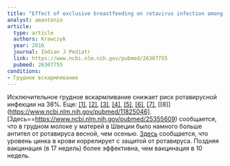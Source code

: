 ```yaml
---
title: "Effect of exclusive breastfeeding on rotavirus infection among children"
analyst: amantonio
article:
  type: article
  authors: Krawczyk
  year: 2016
  journal: Indian J Pediatr
  link: https://www.ncbi.nlm.nih.gov/pubmed/26307755
  pubmed: 26307755
conditions:
- Грудное вскармливание
---
```


Исключительное грудное вскармливание снижает риск ротавирусной инфекции на 38%. Еще: [[1]](https://www.ncbi.nlm.nih.gov/pubmed/23713234), [[2]](https://www.ncbi.nlm.nih.gov/pubmed/26828823), [[3]](https://www.ncbi.nlm.nih.gov/pubmed/28735327), [[4]](https://www.ncbi.nlm.nih.gov/pubmed/28592985), [[5]](https://academic.oup.com/tropej/article-abstract/30/3/131/1688093), [[6]](https://www.ncbi.nlm.nih.gov/pubmed/20617343), [[7]](https://www.ncbi.nlm.nih.gov/pubmed/12394379), [[8]](https://www.ncbi.nlm.nih.gov/pubmed/11825046].
[Здесь==https://www.ncbi.nlm.nih.gov/pubmed/25355609) сообщается, что в грудном молоке у матерей в Швеции было намного больше антител от ротавируса весной, чем осенью.
[Здесь](https://www.ncbi.nlm.nih.gov/pubmed/27217217) сообщается, что уровень цинка в крови коррелирует с защитой от ротавируса. Поздняя вакцинация (в 17 недель) более эффективна, чем вакцинация в 10 недель.
